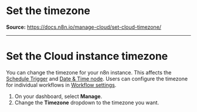 # Set the timezone

**Source:** https://docs.n8n.io/manage-cloud/set-cloud-timezone/

---

# Set the Cloud instance timezone

You can change the timezone for your n8n instance. This affects the [Schedule Trigger](../../integrations/builtin/core-nodes/n8n-nodes-base.scheduletrigger/) and [Date & Time node](../../integrations/builtin/core-nodes/n8n-nodes-base.datetime/). Users can configure the timezone for individual workflows in [Workflow settings](../../workflows/settings/).

1. On your dashboard, select **Manage**.
2. Change the **Timezone** dropdown to the timezone you want.
